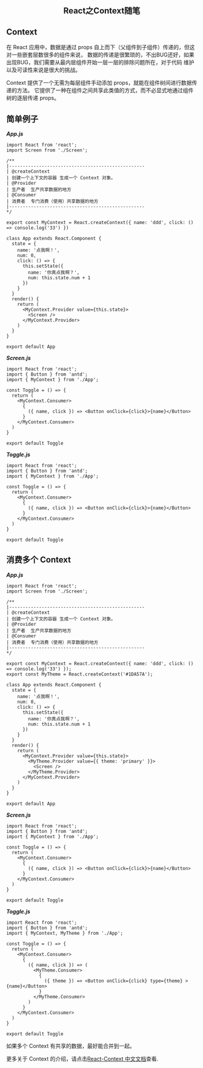 <h2 align="center">React之Context随笔</h2>

## Context

在 React 应用中，数据是通过 props 自上而下（父组件到子组件）传递的，但这对一些嵌套层数很多的组件来说，
数据的传递是很繁琐的，不出BUG还好，如果出现BUG，我们需要从最内层组件开始一层一层的排除问题所在，对于代码
维护以及可读性来说是很大的挑战。

Context 提供了一个无需为每层组件手动添加 props，就能在组件树间进行数据传递的方法。
它提供了一种在组件之间共享此类值的方式，而不必显式地通过组件树的逐层传递 props。


## 简单例子

***App.js***
```
import React from 'react';
import Screen from './Screen';

/**
|--------------------------------------------------
| @createContext
| 创建一个上下文的容器 生成一个 Context 对象。
| @Provider
| 生产者  生产共享数据的地方
| @Consumer
| 消费者  专门消费（使用）共享数据的地方
|--------------------------------------------------
*/

export const MyContext = React.createContext({ name: 'ddd', click: () => console.log('33') })

class App extends React.Component {
  state = {
    name: '点我啊！',
    num: 0,
    click: () => {
      this.setState({
        name: '你真点我啊？',
        num: this.state.num + 1
      })
    }
  }
  render() {
    return (
      <MyContext.Provider value={this.state}>
        <Screen />
      </MyContext.Provider>
    )
  }
}

export default App
```
***Screen.js***
```
import React from 'react';
import { Button } from 'antd';
import { MyContext } from './App';

const Toggle = () => {
  return (
    <MyContext.Consumer>
      {
        ({ name, click }) => <Button onClick={click}>{name}</Button>
      }
    </MyContext.Consumer>
  )
}

export default Toggle
```
***Toggle.js***
```
import React from 'react';
import { Button } from 'antd';
import { MyContext } from './App';

const Toggle = () => {
  return (
    <MyContext.Consumer>
      {
        ({ name, click }) => <Button onClick={click}>{name}</Button>
      }
    </MyContext.Consumer>
  )
}

export default Toggle
```

## 消费多个 Context

***App.js***
```
import React from 'react';
import Screen from './Screen';

/**
|--------------------------------------------------
| @createContext
| 创建一个上下文的容器 生成一个 Context 对象。
| @Provider
| 生产者  生产共享数据的地方
| @Consumer
| 消费者  专门消费（使用）共享数据的地方
|--------------------------------------------------
*/

export const MyContext = React.createContext({ name: 'ddd', click: () => console.log('33') });
export const MyTheme = React.createContext('#1DA57A');

class App extends React.Component {
  state = {
    name: '点我啊！',
    num: 0,
    click: () => {
      this.setState({
        name: '你真点我啊？',
        num: this.state.num + 1
      })
    }
  }
  render() {
    return (
      <MyContext.Provider value={this.state}>
        <MyTheme.Provider value={{ theme: 'primary' }}>
          <Screen />
        </MyTheme.Provider>
      </MyContext.Provider>
    )
  }
}

export default App
```
***Screen.js***
```
import React from 'react';
import { Button } from 'antd';
import { MyContext } from './App';

const Toggle = () => {
  return (
    <MyContext.Consumer>
      {
        ({ name, click }) => <Button onClick={click}>{name}</Button>
      }
    </MyContext.Consumer>
  )
}

export default Toggle
```
***Toggle.js***
```
import React from 'react';
import { Button } from 'antd';
import { MyContext, MyTheme } from './App';

const Toggle = () => {
  return (
    <MyContext.Consumer>
      {
        ({ name, click }) => (
          <MyTheme.Consumer>
            {
              ({ theme }) => <Button onClick={click} type={theme} >{name}</Button>
            }
          </MyTheme.Consumer>
        )
      }
    </MyContext.Consumer>
  )
}

export default Toggle
```
如果多个 Context 有共享的数据，最好能合并到一起。

更多关于 Context 的介绍，请点击<a href="https://react.docschina.org/docs/context.html">React-Context 中文文档</a>查看.